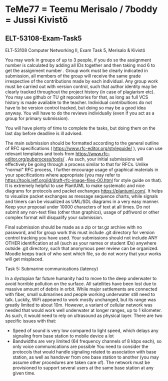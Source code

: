 # TeMe77 = Teemu Merisalo / 7boddy = Jussi Kivistö
## ELT-53108-Exam-Task5
ELT-53108 Computer Networking II, Exam Task 5, Merisalo &amp; Kivistö

You may work in groups of up to 3 people, if you do so the assignment number is calculated by adding all IDs together and then taking mod 6 to get the assignment number . Group work must be clearly indicated in submission, all members of the group will receive the same grade irrespective of the contributions made by each individual. Any group work must be carried out with version control, such that author identity may be clearly tracked throughout the project history (in case of plagiarism etc). You may use github or TU git repositories for that, as long as full VCS history is made available to the teacher. Individual contribuitions do not have to be version control tracked, but doing so may be a good idea anyway. You will have to do the reviews individually (even if you act as a group for primary submission).

You will have plenty of time to complete the tasks, but doing them on the last day before deadline is ill advised.

The main submission should be formatted according to the general outline of RFC specifications ( https://www.rfc-editor.org/styleguide/ ), you can use relevant templates and tools from https://www.rfc-editor.org/pubprocess/tools/ . As such, your initial submissions will effectively be going through a process similar to that for RFCs. Unlike "normal" RFC process, I further encourage usage of graphical materials in your specifications where appropriate (you may refer to https://tools.ietf.org/id/draft-rfc-image-files-00.html for style guide on that). It is extremely helpful to use PlantUML to make systematic and nice diagrams for protocols and packet exchanges https://plantuml.com/.  It helps to visualize packet exchanges as message sequence charts, while signals and timers can be visualized as UML/SDL diagrams in a very easy manner. Keep your proposal under 10000 characters of text at all times. Do not submit any non-text files (other than graphics), usage of pdf/word or other complex format will disqualify your submission.

Final submission should be made as a zip or tar.gz archive with no password, and for group work this must include .git directory for version control tracking you have used. Your submissions should not include ANY OTHER identification at all (such as your names or student IDs) anywhere outside .git directory, such that anonymous peer review can be organized. Moodle keeps track of who sent which file, so do not worry that your works will get misplaced.

Task 5: Submarine communications (latency)

In a dystopian far future humanity had to move to the deep underwater to avoid horrible pollution on the surface. All satellites have been lost due to massive amount of debris in orbit. While major settlements are connected with fiber, small submarines and people working underwater still need to talk. Luckily, WiFi appeared to work mostly unchanged, but its range was greatly limited to about 10m.  However, a variant of cellular network was needed that would work well underwater at longer ranges, up to 1 kilometer. As such, it would need to rely on ultrasound as physical layer. There are two specific issues with that:
 * Speed of sound is very low compared to light speed, which delays any signaling from base station to mobile device a lot
 * Bandwidths are very limited (64 frequency channels of 8 kbps each), so only voice communications are possible
 You need to consider the protocols that would handle signaling related to association with base station, as well as handover from one base station to another (you may assume other procedures are taken care of). The network must be provisioned to support several users at the same base station at any given time.

